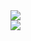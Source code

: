 <div class="row">
  <div class="column">
    <img aling="center" src="https://github-readme-stats.vercel.app/api?username=mimorep&theme=codeSTACKr&show_icons=true"/>
  </div>
  <div class="column">
    <img align="center" src="https://github-readme-stats.vercel.app/api/top-langs/?username=mimorep&theme=codeSTACKr&hide="/>
  </div>
</div>
